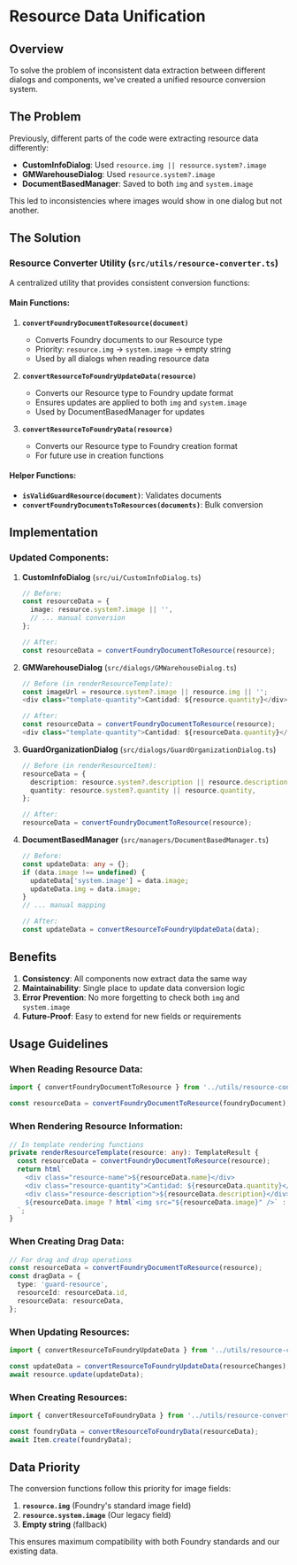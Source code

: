 # Resource Data Unification

## Overview

To solve the problem of inconsistent data extraction between different dialogs and components, we've created a unified resource conversion system.

## The Problem

Previously, different parts of the code were extracting resource data differently:

- **CustomInfoDialog**: Used `resource.img || resource.system?.image`
- **GMWarehouseDialog**: Used `resource.system?.image`
- **DocumentBasedManager**: Saved to both `img` and `system.image`

This led to inconsistencies where images would show in one dialog but not another.

## The Solution

### Resource Converter Utility (`src/utils/resource-converter.ts`)

A centralized utility that provides consistent conversion functions:

#### Main Functions:

1. **`convertFoundryDocumentToResource(document)`**
   - Converts Foundry documents to our Resource type
   - Priority: `resource.img` → `system.image` → empty string
   - Used by all dialogs when reading resource data

2. **`convertResourceToFoundryUpdateData(resource)`**
   - Converts our Resource type to Foundry update format
   - Ensures updates are applied to both `img` and `system.image`
   - Used by DocumentBasedManager for updates

3. **`convertResourceToFoundryData(resource)`**
   - Converts our Resource type to Foundry creation format
   - For future use in creation functions

#### Helper Functions:

- **`isValidGuardResource(document)`**: Validates documents
- **`convertFoundryDocumentsToResources(documents)`**: Bulk conversion

## Implementation

### Updated Components:

1. **CustomInfoDialog** (`src/ui/CustomInfoDialog.ts`)

   ```typescript
   // Before:
   const resourceData = {
     image: resource.system?.image || '',
     // ... manual conversion
   };

   // After:
   const resourceData = convertFoundryDocumentToResource(resource);
   ```

2. **GMWarehouseDialog** (`src/dialogs/GMWarehouseDialog.ts`)

   ```typescript
   // Before (in renderResourceTemplate):
   const imageUrl = resource.system?.image || resource.img || '';
   <div class="template-quantity">Cantidad: ${resource.quantity}</div>

   // After:
   const resourceData = convertFoundryDocumentToResource(resource);
   <div class="template-quantity">Cantidad: ${resourceData.quantity}</div>
   ```

3. **GuardOrganizationDialog** (`src/dialogs/GuardOrganizationDialog.ts`)

   ```typescript
   // Before (in renderResourceItem):
   resourceData = {
     description: resource.system?.description || resource.description,
     quantity: resource.system?.quantity || resource.quantity,
   };

   // After:
   resourceData = convertFoundryDocumentToResource(resource);
   ```

4. **DocumentBasedManager** (`src/managers/DocumentBasedManager.ts`)

   ```typescript
   // Before:
   const updateData: any = {};
   if (data.image !== undefined) {
     updateData['system.image'] = data.image;
     updateData.img = data.image;
   }
   // ... manual mapping

   // After:
   const updateData = convertResourceToFoundryUpdateData(data);
   ```

## Benefits

1. **Consistency**: All components now extract data the same way
2. **Maintainability**: Single place to update data conversion logic
3. **Error Prevention**: No more forgetting to check both `img` and `system.image`
4. **Future-Proof**: Easy to extend for new fields or requirements

## Usage Guidelines

### When Reading Resource Data:

```typescript
import { convertFoundryDocumentToResource } from '../utils/resource-converter.js';

const resourceData = convertFoundryDocumentToResource(foundryDocument);
```

### When Rendering Resource Information:

```typescript
// In template rendering functions
private renderResourceTemplate(resource: any): TemplateResult {
  const resourceData = convertFoundryDocumentToResource(resource);
  return html`
    <div class="resource-name">${resourceData.name}</div>
    <div class="resource-quantity">Cantidad: ${resourceData.quantity}</div>
    <div class="resource-description">${resourceData.description}</div>
    ${resourceData.image ? html`<img src="${resourceData.image}" />` : ''}
  `;
}
```

### When Creating Drag Data:

```typescript
// For drag and drop operations
const resourceData = convertFoundryDocumentToResource(resource);
const dragData = {
  type: 'guard-resource',
  resourceId: resourceData.id,
  resourceData: resourceData,
};
```

### When Updating Resources:

```typescript
import { convertResourceToFoundryUpdateData } from '../utils/resource-converter.js';

const updateData = convertResourceToFoundryUpdateData(resourceChanges);
await resource.update(updateData);
```

### When Creating Resources:

```typescript
import { convertResourceToFoundryData } from '../utils/resource-converter.js';

const foundryData = convertResourceToFoundryData(resourceData);
await Item.create(foundryData);
```

## Data Priority

The conversion functions follow this priority for image fields:

1. **`resource.img`** (Foundry's standard image field)
2. **`resource.system.image`** (Our legacy field)
3. **Empty string** (fallback)

This ensures maximum compatibility with both Foundry standards and our existing data.
